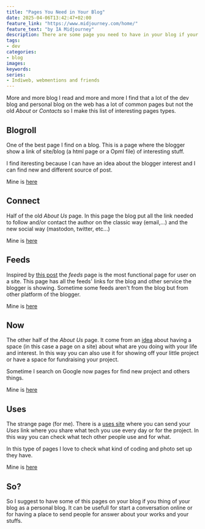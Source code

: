 ```yaml
---
title: "Pages You Need in Your Blog"
date: 2025-04-06T13:42:47+02:00
feature_link: "https://www.midjourney.com/home/"
feature_text: "by IA Midjourney"
description: There are some page you need to have in your blog if your blog is for human
tags:
- dev
categories:
- blog
images:
keywords:
series:
- Indiweb, webmentions and friends
---
```


More and more blog I read and more and more I find that a lot of the dev blog and personal blog on the web has a lot of common pages but not the old _About_ or _Contacts_ so I make this list of interesting pages types.

## Blogroll

One of the best page I find on a blog. This is a page where the blogger show a link of site/blog (a html page or a Opml file) of interesting stuff.

I find iteresting because I can have an idea about the blogger interest and I can find new and different source of post.

Mine is [here](/blogroll)

## Connect

Half of the old _About Us_ page. In this page the blog put all the link needed to follow and/or contact the author on the classic way (email,...) and the new social way (mastodon, twitter, etc...)

Mine is [here](/connect)

## Feeds

Inspired by [this post](https://marcus.io/blog/making-rss-more-visible-again-with-slash-feeds) the _feeds_ page is the most functional page for user on a site.
This page has all the feeds' links for the blog and other service the blogger is showing. Sometime some feeds aren't from the blog but from other platform of the blogger.

Mine is [here](/feeds)

## Now

The other half of the _About Us_ page. It come from an [idea](https://nownownow.com/about) about having a space (in this case a page on a site) about what are you doing with your life and interest.
In this way you can also use it for showing off your little project or have a space for fundraising your project.

Sometime I search on Google now pages for find new project and others things.

Mine is [here](/now)


## Uses

The strange page (for me). There is a [uses site](https://uses.tech/) where you can send your _Uses_ link where you share what tech you use every day or for the project. In this way you can check what tech other people use and for what.

In this type of pages I love to check what kind of coding and photo set up they have.

Mine is [here](/uses)

## So?

So I suggest to have some of this pages on your blog if you thing of your blog as a personal blog. It can be usefull for start a conversation online or for having a place to send people for answer about your works and your stuffs.
